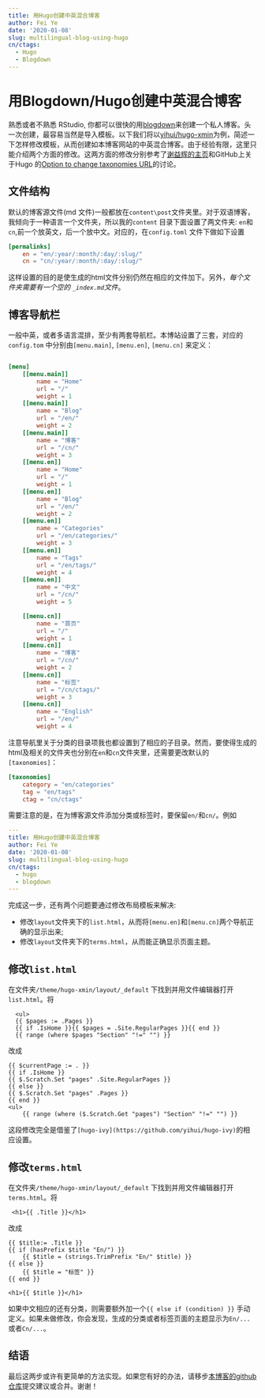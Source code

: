 ```yaml
---
title: 用Hugo创建中英混合博客
author: Fei Ye
date: '2020-01-08'
slug: multilingual-blog-using-hugo
cn/ctags:
  - Hugo
  - Blogdown
---
```


# 用Blogdown/Hugo创建中英混合博客

熟悉或者不熟悉 RStudio, 你都可以很快的用[blogdown](https://bookdown.org/yihui/blogdown/)来创建一个私人博客。头一次创建，最容易当然是导入模板。以下我们将以[yihui/hugo-xmin](https://github.com/yihui/hugo-xmin)为例，简述一下怎样修改模板，从而创建如本博客网站的中英混合博客。由于经验有限，这里只能介绍两个方面的修改。这两方面的修改分别参考了[谢益辉的主页](https://github.com/yihui/yihui.org)和GitHub上关于Hugo 的[Option to change taxonomies URL](https://github.com/gohugoio/hugo/issues/1208#issuecomment-219126178)的讨论。

## 文件结构

默认的博客源文件(md 文件)一般都放在`content\post`文件夹里。对于双语博客，我倾向于一种语言一个文件夹，所以我的`content` 目录下面设置了两文件夹: `en`和`cn`,前一个放英文，后一个放中文。对应的，在`config.toml` 文件下做如下设置

```toml
[permalinks]
    en = "en/:year/:month/:day/:slug/"
    cn = "cn/:year/:month/:day/:slug/"
```

这样设置的目的是使生成的html文件分别仍然在相应的文件加下。另外，*每个文件夹需要有一个空的 `_index.md`文件*。

## 博客导航栏

一般中英，或者多语言混排，至少有两套导航栏。本博站设置了三套，对应的 `config.tom` 中分别由`[menu.main]`, `[menu.en]`, `[menu.cn]` 来定义：

```toml

[menu]
    [[menu.main]]
        name = "Home"
        url = "/"
        weight = 1
    [[menu.main]]
        name = "Blog"
        url = "/en/"
        weight = 2
    [[menu.main]]
        name = "博客"
        url = "/cn/"
        weight = 3
    [[menu.en]]
        name = "Home"
        url = "/"
        weight = 1
    [[menu.en]]
        name = "Blog"
        url = "/en/"
        weight = 2
    [[menu.en]]
        name = "Categories"
        url = "/en/categories/"
        weight = 3
    [[menu.en]]
        name = "Tags"
        url = "/en/tags/"
        weight = 4
    [[menu.en]]
        name = "中文"
        url = "/cn/"
        weight = 5

    [[menu.cn]]
        name = "首页"
        url = "/"
        weight = 1
    [[menu.cn]]
        name = "博客"
        url = "/cn/"
        weight = 2
    [[menu.cn]]
        name = "标签"
        url = "/cn/ctags/"
        weight = 3
    [[menu.cn]]
        name = "English"
        url = "/en/"
        weight = 4
```

注意导航里关于分类的目录项我也都设置到了相应的子目录。然而，要使得生成的html及相关的文件夹也分别在`en`和`cn`文件夹里，还需要更改默认的`[taxonomies]`：

```toml
[taxonomies]
    category = "en/categories"
    tag = "en/tags"
    ctag = "cn/ctags"
```

需要注意的是，在为博客源文件添加分类或标签时，要保留`en/`和`cn/`。例如

```yaml
---
title: 用Hugo创建中英混合博客
author: Fei Ye
date: '2020-01-08'
slug: multilingual-blog-using-hugo
cn/ctags:
  - hugo
  - blogdown
---
```

完成这一步，还有两个问题要通过修改布局模板来解决:
- 修改`layout`文件夹下的`list.html`，从而将`[menu.en]`和`[menu.cn]`两个导航正确的显示出来;
- 修改`layout`文件夹下的`terms.html`，从而能正确显示页面主题。


## 修改`list.html`

在文件夹`/theme/hugo-xmin/layout/_default` 下找到并用文件编辑器打开`list.html`。将

```html+hugo
  <ul>
  {{ $pages := .Pages }}
  {{ if .IsHome }}{{ $pages = .Site.RegularPages }}{{ end }}
  {{ range (where $pages "Section" "!=" "") }}
```

改成

```html+hugo
{{ $currentPage := . }}
{{ if .IsHome }}
{{ $.Scratch.Set "pages" .Site.RegularPages }}
{{ else }}
{{ $.Scratch.Set "pages" .Pages }}
{{ end }}
<ul>
    {{ range (where ($.Scratch.Get "pages") "Section" "!=" "") }}
```
这段修改完全是借鉴了`[hugo-ivy](https://github.com/yihui/hugo-ivy)`的相应设置。

## 修改`terms.html`

在文件夹`/theme/hugo-xmin/layout/_default` 下找到并用文件编辑器打开`terms.html`。将

```html+hugo
 <h1>{{ .Title }}</h1>
```

改成

```html+hugo
{{ $title:= .Title }}
{{ if (hasPrefix $title "En/") }}
    {{ $title = (strings.TrimPrefix "En/" $title) }}
{{ else }}   
    {{ $title = "标签" }}
{{ end }}

<h1>{{ $title }}</h1>
```

如果中文相应的还有分类，则需要额外加一个`{{ else if (condition) }}` 手动定义。如果未做修改，你会发现，生成的分类或者标签页面的主题显示为`En/...`或者`Cn/...`。

## 结语

最后这两步或许有更简单的方法实现。如果您有好的办法，请移步[本博客的github仓库](https://github.com/fyemath/Other-Posts)提交建议或合并。谢谢！